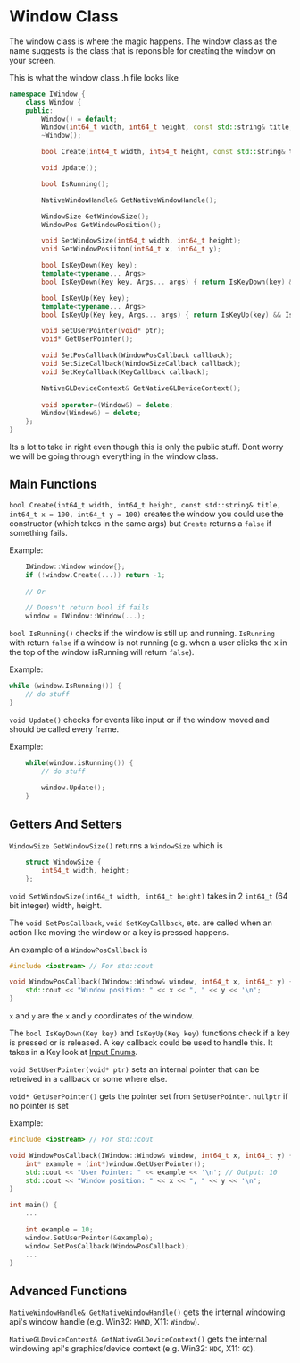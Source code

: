 # Window Class

The window class is where the magic happens. The window class as the name suggests is the class that is reponsible for creating the window on your screen.

This is what the window class .h file looks like

```cpp
namespace IWindow {
    class Window {
    public:
        Window() = default;
        Window(int64_t width, int64_t height, const std::string& title, int64_t x = 100, int64_t y = 100);
        ~Window(); 

        bool Create(int64_t width, int64_t height, const std::string& title, int64_t x = 100, int64_t y = 100);

        void Update();

        bool IsRunning();

        NativeWindowHandle& GetNativeWindowHandle(); 

        WindowSize GetWindowSize();
        WindowPos GetWindowPosition();

        void SetWindowSize(int64_t width, int64_t height);
        void SetWindowPosiiton(int64_t x, int64_t y);

        bool IsKeyDown(Key key);
        template<typename... Args>
        bool IsKeyDown(Key key, Args... args) { return IsKeyDown(key) && IsKeyDown(args...); }

        bool IsKeyUp(Key key);
        template<typename... Args>
        bool IsKeyUp(Key key, Args... args) { return IsKeyUp(key) && IsKeyUp(args...); }

        void SetUserPointer(void* ptr);
        void* GetUserPointer();

        void SetPosCallback(WindowPosCallback callback);
        void SetSizeCallback(WindowSizeCallback callback);
        void SetKeyCallback(KeyCallback callback);

        NativeGLDeviceContext& GetNativeGLDeviceContext();
        
        void operator=(Window&) = delete;
        Window(Window&) = delete;
    };
}
```

Its a lot to take in right even though this is only the public stuff. Dont worry we will be going through everything in the window class.

## Main Functions

`bool Create(int64_t width, int64_t height, const std::string& title, int64_t x = 100, int64_t y = 100)` creates the window you could use the constructor (which takes in the same args) but `Create` returns a `false` if something fails. 

Example:
```cpp
    IWindow::Window window{};
    if (!window.Create(...)) return -1;
    
    // Or

    // Doesn't return bool if fails
    window = IWindow::Window(...);
```

`bool IsRunning()` checks if the window is still up and running. `IsRunning` with return `false` if a window is not running (e.g. when a user clicks the x in the top of the window isRunning will return `false`).

Example:
```cpp
while (window.IsRunning()) {
    // do stuff
}
```

`void Update()` checks for events like input or if the window moved and should be called every frame.

Example:
```cpp
    while(window.isRunning()) {
        // do stuff
        
        window.Update();
    }
```


## Getters And Setters
`WindowSize GetWindowSize()` returns a `WindowSize` which is
```cpp
    struct WindowSize {
        int64_t width, height;
    };
```

`void SetWindowSize(int64_t width, int64_t height)` takes in 2 `int64_t` (64 bit integer) width, height.


The `void SetPosCallback`, `void SetKeyCallback`, etc. are called when an action like moving the window or a key is pressed happens.

An example of a `WindowPosCallback` is
```cpp
#include <iostream> // For std::cout

void WindowPosCallback(IWindow::Window& window, int64_t x, int64_t y) {
    std::cout << "Window position: " << x << ", " << y << '\n';
}
```

`x` and `y` are the `x` and `y` coordinates of the window.

[//]: <> (Add more to input)

The `bool IsKeyDown(Key key)` and `IsKeyUp(Key key)` functions check if a key is pressed or is released. A key callback could be used to handle this. It takes in a Key look at [Input Enums](./InputEnums.md).

`void SetUserPointer(void* ptr)` sets an internal pointer that can be retreived in a callback or some where else.

`void* GetUserPointer()` gets the pointer set from `SetUserPointer`. `nullptr` if no pointer is set

Example:
```cpp
#include <iostream> // For std::cout

void WindowPosCallback(IWindow::Window& window, int64_t x, int64_t y) {
    int* example = (int*)window.GetUserPointer();
    std::cout << "User Pointer: " << example << '\n'; // Output: 10
    std::cout << "Window position: " << x << ", " << y << '\n';
}

int main() {
    ...

    int example = 10;
    window.SetUserPointer(&example);
    window.SetPosCallback(WindowPosCallback);
    ...
}

```

## Advanced Functions

`NativeWindowHandle& GetNativeWindowHandle()` gets the internal windowing api's window handle (e.g. Win32: `HWND`, X11: `Window`).

`NativeGLDeviceContext& GetNativeGLDeviceContext()` gets the internal windowing api's graphics/device context (e.g. Win32: `HDC`, X11: `GC`).